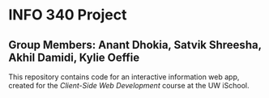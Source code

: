 # INFO 340 Project
## Group Members: Anant Dhokia, Satvik Shreesha, Akhil Damidi, Kylie Oeffie
This repository contains code for an interactive information web app, created for the _Client-Side Web Development_ course at the UW iSchool.
